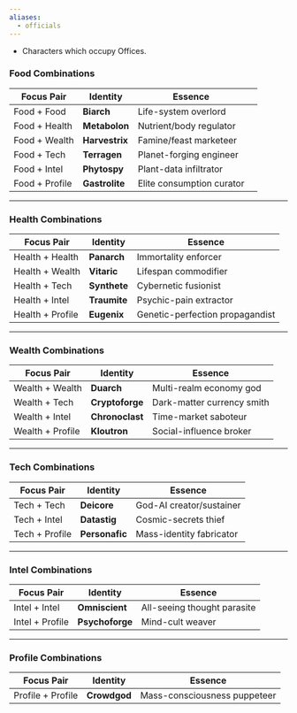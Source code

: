 ```yaml
---
aliases:
  - officials
---
```


- Characters which occupy Offices.
### **Food** Combinations

| Focus Pair     | Identity       | Essence                   |     |
| -------------- | -------------- | ------------------------- | --- |
| Food + Food    | **Biarch**     | Life-system overlord      |     |
| Food + Health  | **Metabolon**  | Nutrient/body regulator   |     |
| Food + Wealth  | **Harvestrix** | Famine/feast marketeer    |     |
| Food + Tech    | **Terragen**   | Planet-forging engineer   |     |
| Food + Intel   | **Phytospy**   | Plant-data infiltrator    |     |
| Food + Profile | **Gastrolite** | Elite consumption curator |     |

---

### **Health** Combinations

|Focus Pair|Identity|Essence|
|---|---|---|
|Health + Health|**Panarch**|Immortality enforcer|
|Health + Wealth|**Vitaric**|Lifespan commodifier|
|Health + Tech|**Synthete**|Cybernetic fusionist|
|Health + Intel|**Traumite**|Psychic-pain extractor|
|Health + Profile|**Eugenix**|Genetic-perfection propagandist|

---

### **Wealth** Combinations

|Focus Pair|Identity|Essence|
|---|---|---|
|Wealth + Wealth|**Duarch**|Multi-realm economy god|
|Wealth + Tech|**Cryptoforge**|Dark-matter currency smith|
|Wealth + Intel|**Chronoclast**|Time-market saboteur|
|Wealth + Profile|**Kloutron**|Social-influence broker|

---

### **Tech** Combinations

|Focus Pair|Identity|Essence|
|---|---|---|
|Tech + Tech|**Deicore**|God-AI creator/sustainer|
|Tech + Intel|**Datastig**|Cosmic-secrets thief|
|Tech + Profile|**Personafic**|Mass-identity fabricator|

---

### **Intel** Combinations

|Focus Pair|Identity|Essence|
|---|---|---|
|Intel + Intel|**Omniscient**|All-seeing thought parasite|
|Intel + Profile|**Psychoforge**|Mind-cult weaver|

---

### **Profile** Combinations

|Focus Pair|Identity|Essence|
|---|---|---|
|Profile + Profile|**Crowdgod**|Mass-consciousness puppeteer|